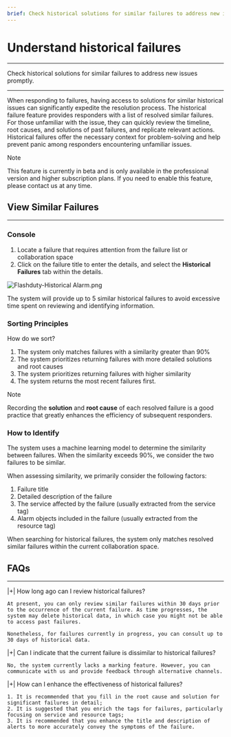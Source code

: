 ```yaml
---
brief: Check historical solutions for similar failures to address new issues promptly
---
```


# Understand historical failures

---

Check historical solutions for similar failures to address new issues promptly.

---

When responding to failures, having access to solutions for similar historical issues can significantly expedite the resolution process. The historical failure feature provides responders with a list of resolved similar failures. For those unfamiliar with the issue, they can quickly review the timeline, root causes, and solutions of past failures, and replicate relevant actions. Historical failures offer the necessary context for problem-solving and help prevent panic among responders encountering unfamiliar issues.

> [!NOTE]
> This feature is currently in beta and is only available in the professional version and higher subscription plans. If you need to enable this feature, please contact us at any time.

## View Similar Failures
---

### Console

1. Locate a failure that requires attention from the failure list or collaboration space
2. Click on the failure title to enter the details, and select the **Historical Failures** tab within the details.

![Flashduty-Historical Alarm.png](https://fcdoc.github.io/img/wu2Re-AiIWhAfr5-CbJ97oUk_2YD5I_So1EE6SbIJgo.avif)

The system will provide up to 5 similar historical failures to avoid excessive time spent on reviewing and identifying information.

### Sorting Principles

How do we sort?

1. The system only matches failures with a similarity greater than 90%
2. The system prioritizes returning failures with more detailed solutions and root causes
3. The system prioritizes returning failures with higher similarity
4. The system returns the most recent failures first.

> [!NOTE]
> Recording the **solution** and **root cause** of each resolved failure is a good practice that greatly enhances the efficiency of subsequent responders.

### How to Identify

The system uses a machine learning model to determine the similarity between failures. When the similarity exceeds 90%, we consider the two failures to be similar.

When assessing similarity, we primarily consider the following factors:

1. Failure title
2. Detailed description of the failure
3. The service affected by the failure (usually extracted from the service tag)
4. Alarm objects included in the failure (usually extracted from the resource tag)

When searching for historical failures, the system only matches resolved similar failures within the current collaboration space.

## FAQs
---

|+| How long ago can I review historical failures?

    At present, you can only review similar failures within 30 days prior to the occurrence of the current failure. As time progresses, the system may delete historical data, in which case you might not be able to access past failures.

    Nonetheless, for failures currently in progress, you can consult up to 30 days of historical data.

|+| Can I indicate that the current failure is dissimilar to historical failures?

    No, the system currently lacks a marking feature. However, you can communicate with us and provide feedback through alternative channels.

|+| How can I enhance the effectiveness of historical failures?

    1. It is recommended that you fill in the root cause and solution for significant failures in detail;
    2. It is suggested that you enrich the tags for failures, particularly focusing on service and resource tags;
    3. It is recommended that you enhance the title and description of alerts to more accurately convey the symptoms of the failure.